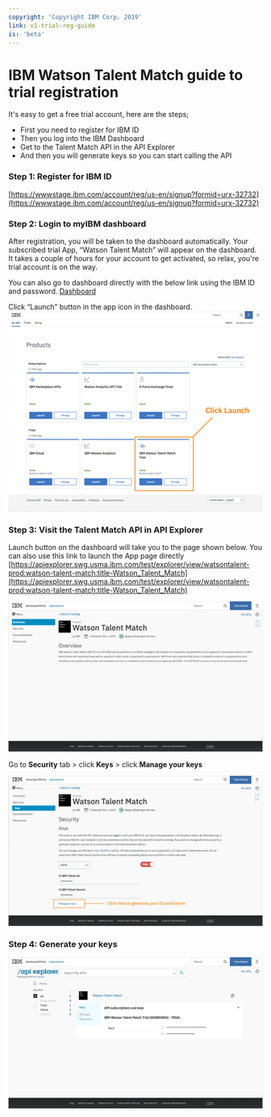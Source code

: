 ```yaml
---
copyright: 'Copyright IBM Corp. 2019'
link: v1-trial-reg-guide
is: 'beta'
---
```


# IBM Watson Talent Match guide to trial registration

It's easy to get a free trial account, here are the steps;
- First you need to register for IBM ID
- Then you log into the IBM Dashboard
- Get to the Talent Match API in the API Explorer
- And then you will generate keys so you can start calling the API


### Step 1: Register for IBM ID 

[https://wwwstage.ibm.com/account/reg/us-en/signup?formid=urx-32732](https://wwwstage.ibm.com/account/reg/us-en/signup?formid=urx-32732)

### Step 2: Login to myIBM dashboard

After registration, you will be taken to the dashboard automatically. 
Your subscribed trial App, “Watson Talent Match” will appear on the dashboard. 
It takes a couple of hours for your account to get activated, so relax, you're trial account is on the way.

You can also go to dashboard directly with the below link using the IBM ID and password.
[Dashboard](https://wwwpoc.ibm.com/myibm/dashboard/)

Click “Launch” button in the app icon in the dashboard.
![Launch](https://github.com/watson-talent-services/developer-documents/blob/master/images/TalentMatchLaunch.png)

### Step 3: Visit the Talent Match API in API Explorer

Launch button on the dashboard will take you to the page shown below. You can also use this link to launch the App page directly
[https://apiexplorer.swg.usma.ibm.com/test/explorer/view/watsontalent-prod:watson-talent-match:title-Watson_Talent_Match](https://apiexplorer.swg.usma.ibm.com/test/explorer/view/watsontalent-prod:watson-talent-match:title-Watson_Talent_Match)

![API Explore Landing Page](https://github.com/watson-talent-services/developer-documents/blob/master/images/APIExploreLanding.png)

Go to **Security** tab > click **Keys** > click **Manage your keys**

![Security Page](https://github.com/watson-talent-services/developer-documents/blob/master/images/APIExplorerSecurityPage.png)

### Step 4: Generate your keys

![API Explorer Keys](https://github.com/watson-talent-services/developer-documents/blob/master/images/APIExplorerKeys.png)

